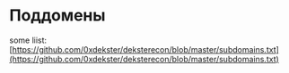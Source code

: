 # Поддомены

some liist: [https://github.com/0xdekster/deksterecon/blob/master/subdomains.txt](https://github.com/0xdekster/deksterecon/blob/master/subdomains.txt)

